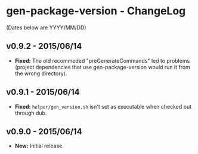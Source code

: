 ﻿gen-package-version - ChangeLog
===============================

(Dates below are YYYY/MM/DD)

v0.9.2 - 2015/06/14
-------------------
- **Fixed:** The old recommeded "preGenerateCommands" led to problems (project dependencies that use gen-package-version would run it from the wrong directory).

v0.9.1 - 2015/06/14
-------------------
- **Fixed:** ```helper/gen_version.sh``` isn't set as executable when checked out through dub.

v0.9.0 - 2015/06/14
-------------------
- **New:** Initial release.
